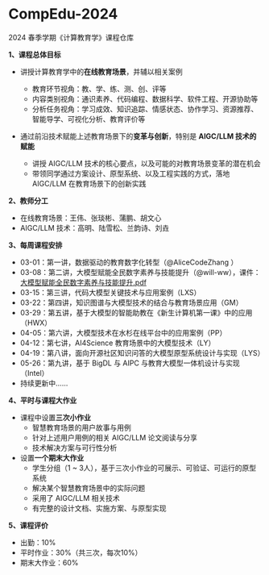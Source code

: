 # CompEdu-2024
2024 春季学期《计算教育学》课程仓库

**1、课程总体目标**
- 讲授计算教育学中的**在线教育场景**，并辅以相关案例

  - 教育环节视角：教、学、练、测、创、评等
  - 内容类别视角：通识素养、代码编程、数据科学、软件工程、开源协助等
  - 分析任务视角：学习成效、知识追踪、情感状态、协作学习、资源推荐、智能导学、可视化分析、教育评价等
- 通过前沿技术赋能上述教育场景下的**变革与创新**，特别是 **AIGC/LLM 技术的赋能**
  - 讲授 AIGC/LLM 技术的核心要点，以及可能的对教育场景变革的潜在机会
  - 带领同学通过方案设计、原型系统、以及工程实践的方式，落地 AIGC/LLM 在教育场景下的创新实践 

**2、教师分工**
- 在线教育场景：王伟、张琰彬、蒲鹏、胡文心
- AIGC/LLM 技术：高明、陆雪松、兰韵诗、刘垚

**3、每周课程安排**

- 03-01：第一讲，数据驱动的教育数字化转型（@AliceCodeZhang ）
- 03-08：第二讲，大模型赋能全民数字素养与技能提升（@will-ww），课件：[大模型赋能全民数字素养与技能提升.pdf](https://github.com/OpenEduTech/CompEdu-2024/files/14544201/default.pdf)
- 03-15：第三讲，代码大模型关键技术与应用案例（LXS）
- 03-22：第四讲，知识图谱与大模型技术的结合与教育场景应用（GM）
- 03-29：第五讲，基于大模型的智能助教在《新生计算机第一课》中的应用（HWX）
- 04-05：第六讲，大模型技术在水杉在线平台中的应用案例（PP）
- 04-12：第七讲，AI4Science 教育场景中的大模型技术（LY）
- 04-19：第八讲，面向开源社区知识问答的大模型原型系统设计与实现（LYS）
- 05-26：第九讲，基于 BigDL 与 AIPC 与教育大模型一体机设计与实现（Intel）
- 持续更新中……

**4、平时与课程大作业**
- 课程中设置**三次小作业**
  - 智慧教育场景的用户故事与用例
  - 针对上述用户用例的相关 AIGC/LLM 论文阅读与分享
  - 技术解决方案与可行性分析
- 设置**一个期末大作业**
  - 学生分组（1 ~ 3人），基于三次小作业的可展示、可验证、可运行的原型系统
  - 解决某个智慧教育场景中的实际问题
  - 采用了 AIGC/LLM 相关技术
  - 有完整的设计文档、实施方案、与原型实现

**5、课程评价**
- 出勤：10%
- 平时作业：30%（共三次，每次10%）
- 期末大作业：60%
